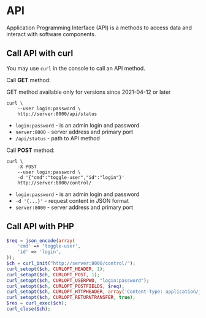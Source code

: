 # API

Application Programming Interface (API) is a methods to access data and interact with software components.

## Call API with curl

You may use `curl` in the console to call an API method.

Call **GET** method:

GET method available only for versions since 2021-04-12 or later

```
curl \
    --user login:password \
    http://server:8000/api/status
```

- `login:password` - is an admin login and password
- `server:8000` - server address and primary port
- `/api/status` - path to API method

Call **POST** method:

```
curl \
    -X POST
    --user login:password \
    -d '{"cmd":"toggle-user","id":"login"}'
    http://server:8000/control/
```

- `login:password` - is an admin login and password
- `-d '{...}'` - request content in JSON format
- `server:8000` - server address and primary port

## Call API with PHP

```php
$req = json_encode(array(
    'cmd' => 'toggle-user',
    'id' => 'login',
));
$ch = curl_init("http://server:8000/control/");
curl_setopt($ch, CURLOPT_HEADER, 1);
curl_setopt($ch, CURLOPT_POST, 1);
curl_setopt($ch, CURLOPT_USERPWD, "login:password");
curl_setopt($ch, CURLOPT_POSTFIELDS, $req);
curl_setopt($ch, CURLOPT_HTTPHEADER, array('Content-Type: application/json'));
curl_setopt($ch, CURLOPT_RETURNTRANSFER, true);
$res = curl_exec($ch);
curl_close($ch);
```
